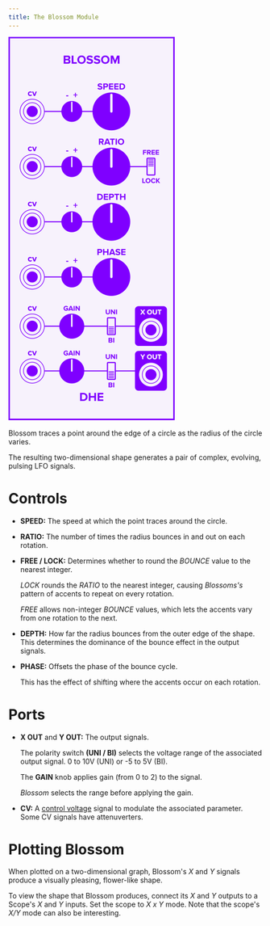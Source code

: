 ```yaml
---
title: The Blossom Module
---
```

<img class="faceplate" src="blossom.svg" alt="The Blossom Faceplate" />

Blossom
traces a point
around the edge of a circle
as the radius of the circle varies.

The resulting two-dimensional shape
generates a pair of complex, evolving, pulsing LFO signals.

# Controls
- **SPEED:**
    The speed at which the point
    traces around the circle.

- **RATIO:**
    The number of times
    the radius bounces in and out
    on each rotation.

- **FREE / LOCK:**
    Determines whether to round the _BOUNCE_ value
    to the nearest integer.

    _LOCK_ rounds the _RATIO_
    to the nearest integer,
    causing _Blossoms's_ pattern of accents
    to repeat on every rotation.

    _FREE_ allows non-integer _BOUNCE_ values,
    which lets the accents
    vary from one rotation to the next.

- **DEPTH:**
    How far the radius bounces
    from the outer edge of the shape.
    This determines
    the dominance of the bounce effect
    in the output signals.

- **PHASE:**
    Offsets the phase of the bounce cycle.

    This has the effect
    of shifting where the accents
    occur on each rotation.

# Ports
- **X OUT** and **Y OUT:**
    The output signals.

    The polarity switch **(UNI / BI)**
    selects the voltage range of the associated output signal.
    0 to 10V (UNI)
    or -5 to 5V (BI).

    The **GAIN** knob applies gain (from 0 to 2)
    to the signal.

    _Blossom_ selects the range before applying the gain.

- **CV:**
    A [control voltage](/technical/modulation/) signal
    to modulate the associated parameter.  Some CV signals have attenuverters.

# Plotting Blossom

When plotted on a two-dimensional graph,
Blossom's _X_ and _Y_ signals
produce a visually pleasing, flower-like shape.

To view the shape that Blossom produces, connect its _X_ and _Y_ outputs to a
Scope's _X_ and _Y_ inputs.  Set the scope to _X x Y_ mode.  Note that the
scope's _X/Y_ mode can also be interesting.
